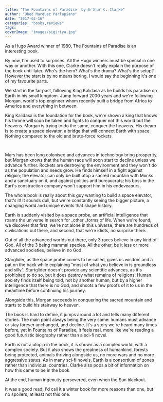 ```yaml
---
title: "The Fountains of Paradise  by Arthur C. Clarke"
author: "Obed Marquez Parlapiano"
date: "2017-02-16"
categories: "books,reviews"
tags:
coverImage: "images/sigiriya.jpg"
---
```


As a Hugo Award winner of 1980, The Fountains of Paradise is an interesting book.

By now, I'm used to surprises. All the Hugo winners must be special in one way or another. With this one, Clarke doesn't really explain the purpose of the book until later. Who's the hero? What's the drama? What's the setup? However the start is by no means boring, I would say the beginning it's one of my favourite parts.

We start in the far past, following King Kalidasa as he builds his paradise on Earth in his small kingdom. Jump forward 2000 years and we're following Morgan, world's top engineer whom recently built a bridge from Africa to America and everything in between.

King Kalidasa is the foundation for the book, we're shown a king that knows his throne will soon be taken and fights to conquer not this world but the heavens. Morgan is trying to do the same, conquer the heavens. His dream is to create a space elevator, a bridge that will connect Earth with space. Nothing compared to the old and brute-force rockets.

 

Mars has been long colonised and advances in technology bring prosperity, but Morgan knows that the human race will soon start to decline unless we advance further. Rockets are destroying the environment and they won't do as the population and needs grow. He finds himself in a fight against religion; the elevator can only be built atop a sacred mountain with Monks and a sanctuary on it, and against politics and bureaucrats; his boss in the Eart's construction company won't support him in his endeveaours.

The whole book is really about this guy wanting to build a space elevator, that's it! It sounds dull, but we're constantly seeing the bigger picture, a changing world and unique events that shape history.

Earth is suddenly visited by a space probe, an artificial intelligence that roams the universe in search for _other _forms of life. When we're found, we discover that first, we're not alone in this universe, there are hundreds of civilisations out there, and second, that we're idiots, no surprise there.

Out of all the advanced worlds out there, only 3 races believe in any kind of God. All of the 3 being mammal species. All the other, be it less or more advanced societies, believe in no God.

Starglider, as the space probe comes to be called, gives us wisdom and a pat on the back while explaining "most of what you believe in is groundless and silly". Startglider doesn't provide any scientific advances, as it's prohibited to do so, but it does destroy what remains of religions. Human society finds itself being told, not by another human, but by a higher intelligence that there is no God, and shoots a few proofs of it to us in the meantime before continuing his journey.

Alongside this, Morgan succeeds in conquering the sacred mountain and starts to build his stairway to heaven.

The book is hard to define, it jumps around a lot and tells many different stories. The main point always being the very same: humans must advance or stay forever unchanged, and decline. It's a story we're heard many times before, yet in Fountains of Paradise, it feels real, more like we're reading a good futuristic biography rather than a sci-fi novel.

Earth is not a utopia in the book, it is shown as a complex world, with a complex society. But it also shows the greatness of humankind, forests being protected, animals thriving alongside us, no more wars and no more aggressive states. As in many sci-fi novels, Earth is a consortium of zones rather than individual countries. Clarke also pops a bit of information on how this came to be in the book.

At the end, human ingenuity persevered, even when the Sun blackout.

It was a good read, I'd call it a winter book for more reasons than one, but no spoilers, at least not this one.
